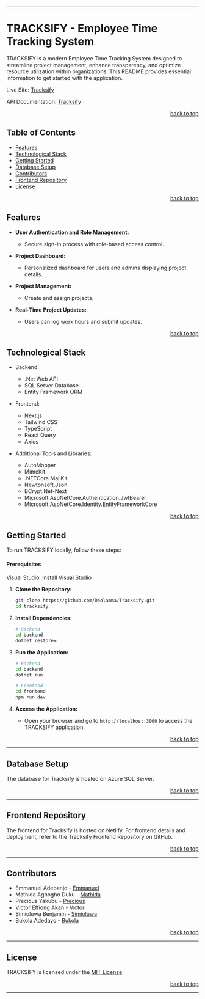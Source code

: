<!-- Back to Top Navigation Anchor -->
<a name="readme-top"></a>

---

# TRACKSIFY - Employee Time Tracking System

TRACKSIFY is a modern Employee Time Tracking System designed to streamline project management, enhance transparency, and optimize resource utilization within organizations. This README provides essential information to get started with the application.

Live Site: [Tracksify](https://serene-hamster-177974.netlify.app)

API Documentation: [Tracksify](https://tracksify.azurewebsites.net/swagger/index.html)

<p align="right"><a href="#readme-top">back to top</a></p>

## Table of Contents

- [Features](#features)
- [Technological Stack](#technological-stack)
- [Getting Started](#getting-started)
- [Database Setup](#database-setup)
- [Contributors](#contributors)
- [Frontend Repository](#frontend-repository)
- [License](#license)

<p align="right"><a href="#readme-top">back to top</a></p>

## Features

- **User Authentication and Role Management:**
  - Secure sign-in process with role-based access control.
  
- **Project Dashboard:**
  - Personalized dashboard for users and admins displaying project details.

- **Project Management:**
  - Create and assign projects.

- **Real-Time Project Updates:**
  - Users can log work hours and submit updates.
<p align="right"><a href="#readme-top">back to top</a></p>

## Technological Stack

- Backend:
  - .Net Web API
  - SQL Server Database
  - Entity Framework ORM

- Frontend:
  - Next.js
  - Tailwind CSS
  - TypeScript
  - React Query
  - Axios

- Additional Tools and Libraries:
  - AutoMapper
  - MimeKit
  - .NETCore.MailKit
  - Newtonsoft.Json
  - BCrypt.Net-Next
  - Microsoft.AspNetCore.Authentication.JwtBearer
  - Microsoft.AspNetCore.Identity.EntityFrameworkCore
<p align="right"><a href="#readme-top">back to top</a></p>

## Getting Started

To run TRACKSIFY locally, follow these steps:

#### Prerequisites

Visual Studio: [Install Visual Studio](https://visualstudio.microsoft.com/)
1. **Clone the Repository:**
   ```bash
   git clone https://github.com/Deolamma/Tracksify.git
   cd tracksify
   ```

2. **Install Dependencies:**
   ```bash
   # Backend
   cd backend
   dotnet restore=
   ```

3. **Run the Application:**
   ```bash
   # Backend
   cd backend
   dotnet run

   # Frontend
   cd frontend
   npm run dev
   ```

4. **Access the Application:**
   - Open your browser and go to `http://localhost:3000` to access the TRACKSIFY application.

<p align="right"><a href="#readme-top">back to top</a></p>

---

## Database Setup

The database for Tracksify is hosted on Azure SQL Server.
<p align="right"><a href="#readme-top">back to top</a></p>

---

## Frontend Repository

The frontend for Tracksify is hosted on Netlify. For frontend details and deployment, refer to the Tracksify Frontend Repository on GitHub.
<p align="right"><a href="#readme-top">back to top</a></p>

---

## Contributors

- Emmanuel Adebanjo - [Emmanuel](https://github.com/Deolamma)
- Mathida Aghogho Duku - [Mathida](https://github.com/mathildaduku)
- Precious Yakubu - [Precious](https://github.com/preciousyaks17)
- Victor Effiong Akan - [Victor](https://github.com/veffiong73)
- Simioluwa Benjamin - [Simioluwa](https://github.com/Tomi-Dev1)
- Bukola Adedayo - [Bukola](https://github.com/Bukolaope)
<p align="right"><a href="#readme-top">back to top</a></p>

---

## License

TRACKSIFY is licensed under the [MIT License](LICENSE).

<p align="right"><a href="#readme-top">back to top</a></p>

---


